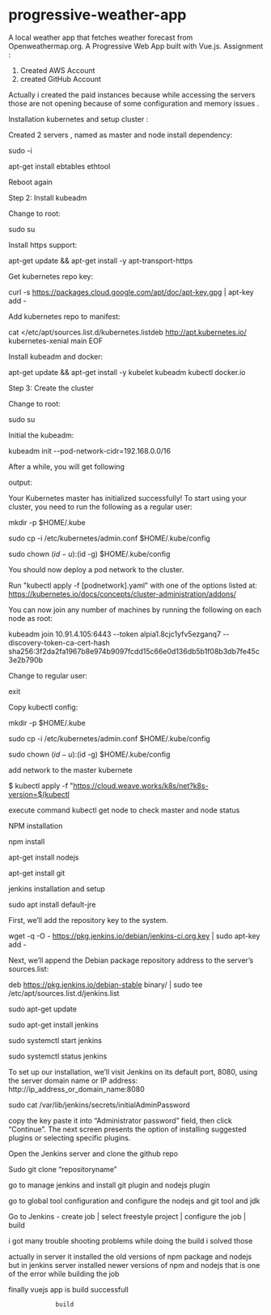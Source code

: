 # progressive-weather-app
A local weather app that fetches weather forecast from Openweathermap.org. A Progressive Web App built with Vue.js.
Assignment :

1. Created AWS Account
2. created GitHub Account


Actually i created the paid instances because while accessing the servers those are not opening because of some configuration and memory issues .


Installation kubernetes and setup cluster :

 Created 2 servers , named as master and node
install dependency:

sudo -i

apt-get install ebtables ethtool

Reboot again

Step 2: Install kubeadm

Change to root:

sudo su

Install https support:

apt-get update && apt-get install -y apt-transport-https

Get kubernetes repo key:

curl -s https://packages.cloud.google.com/apt/doc/apt-key.gpg | apt-key add -

Add kubernetes repo to manifest:

cat <<EOF >/etc/apt/sources.list.d/kubernetes.listdeb http://apt.kubernetes.io/ kubernetes-xenial main
EOF
 

Install kubeadm and docker:

apt-get update && apt-get install -y kubelet kubeadm kubectl docker.io

Step 3: Create the cluster

Change to root:

sudo su

Initial the kubeadm:

kubeadm init --pod-network-cidr=192.168.0.0/16

After a while, you will get following

output:

Your Kubernetes master has initialized successfully!
To start using your cluster, you need to run the following as a regular user:

mkdir -p $HOME/.kube

  sudo cp -i /etc/kubernetes/admin.conf $HOME/.kube/config
  
  sudo chown $(id -u):$(id -g) $HOME/.kube/config
  
You should now deploy a pod network to the cluster.

Run "kubectl apply -f [podnetwork].yaml" with one of the options listed at:
  https://kubernetes.io/docs/concepts/cluster-administration/addons/
  
You can now join any number of machines by running the following on each node
as root:

kubeadm join 10.91.4.105:6443 --token alpia1.8cjc1yfv5ezganq7 --discovery-token-ca-cert-hash sha256:3f2da2fa1967b8e974b9097fcdd15c66e0d136db5b1f08b3db7fe45c3e2b790b


Change to regular user:

exit

Copy kubectl config:

mkdir -p $HOME/.kube

sudo cp -i /etc/kubernetes/admin.conf $HOME/.kube/config

sudo chown $(id -u):$(id -g) $HOME/.kube/config


add network to the master kubernete 

$ kubectl apply -f "https://cloud.weave.works/k8s/net?k8s-version=$(kubectl

execute command kubectl  get  node to check master and node status

NPM installation 

npm install

apt-get install nodejs

apt-get install git


jenkins installation and setup

sudo apt install default-jre

First, we’ll add the repository key to the system.

wget -q -O - https://pkg.jenkins.io/debian/jenkins-ci.org.key | sudo apt-key add -

Next, we’ll append the Debian package repository address to the server’s sources.list:

deb https://pkg.jenkins.io/debian-stable binary/ | sudo tee /etc/apt/sources.list.d/jenkins.list

sudo apt-get update

sudo apt-get install jenkins

sudo systemctl start jenkins

sudo systemctl status jenkins

To set up our installation, we’ll visit Jenkins on its default port, 8080, using the server domain name or IP address: http://ip_address_or_domain_name:8080

sudo cat /var/lib/jenkins/secrets/initialAdminPassword

copy the key paste it into “Administrator password” field, then click “Continue”. The next screen presents the option of installing suggested plugins or selecting specific plugins.

Open the Jenkins server and clone the  github repo

Sudo git clone “repositoryname”

go to manage jenkins and install git plugin and nodejs plugin

go to global tool configuration and configure the nodejs and git tool and jdk

Go to Jenkins -  create job 
                 |
                 select freestyle project
                 |
                 configure the job
                 |
                 build
                 
 
 i got many trouble shooting problems while doing the build  i solved those
 
 actually in server it installed the old versions of npm package and nodejs but in jenkins server installed newer versions of npm and nodejs that is one of the error while building the job
 
 finally vuejs app is build successfull
 
 
                 
                 
           
        
                 build
